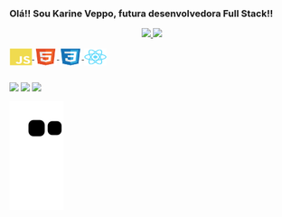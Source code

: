 ### Olá!! Sou Karine Veppo, futura desenvolvedora Full Stack!!

<div align="center">
  <a href="https://github.com/karineveppo">
  <img height="180em" src="https://github-readme-stats.vercel.app/api?username=karineveppo&show_icons=true&theme=dracula&include_all_commits=true&count_private=true"/>
  <img height="180em" src="https://github-readme-stats.vercel.app/api/top-langs/?username=karineveppo&layout=compact&langs_count=7&theme=dracula"/>
</div>
<div style="display: inline_block"><br>
  <img align="center" alt="Karine-Js" height="30" width="40" src="https://raw.githubusercontent.com/devicons/devicon/master/icons/javascript/javascript-plain.svg">
  <img align="center" alt="Karine-HTML" height="30" width="40" src="https://raw.githubusercontent.com/devicons/devicon/master/icons/html5/html5-original.svg">
  <img align="center" alt="Karine-CSS" height="30" width="40" src="https://raw.githubusercontent.com/devicons/devicon/master/icons/css3/css3-original.svg">
  <img align="center" alt="Karine-React" height="30" width="40" src="https://raw.githubusercontent.com/devicons/devicon/master/icons/react/react-original.svg">
  
</div>

 ##
 
 <div>
  <a href="https://instagram.com/karineveppo" target="_blank"><img src="https://img.shields.io/badge/Instagram-E4405F?style=for-the-badge&logo=instagram&logoColor=white" target="_blank"></a>
  <a href = "mailto:karineveppo83@gmail.com"><img src="https://img.shields.io/badge/Gmail-D14836?style=for-the-badge&logo=gmail&logoColor=white" target="_blank"></a>
  <a href="" target="_blank"><img src="https://img.shields.io/badge/LinkedIn-0077B5?style=for-the-badge&logo=linkedin&logoColor=white" target="_blank"></a>
  
  ![Snake animation](https://github.com/rafaballerini/rafaballerini/blob/output/github-contribution-grid-snake.svg)
 
 </div>
